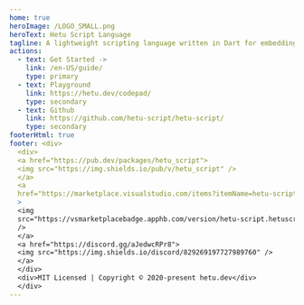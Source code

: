 ```yaml
---
home: true
heroImage: /LOGO_SMALL.png
heroText: Hetu Script Language
tagline: A lightweight scripting language written in Dart for embedding in Flutter apps.
actions:
  - text: Get Started ->
    link: /en-US/guide/
    type: primary
  - text: Playground
    link: https://hetu.dev/codepad/
    type: secondary
  - text: Github
    link: https://github.com/hetu-script/hetu-script/
    type: secondary
footerHtml: true
footer: <div>
  <div>
  <a href="https://pub.dev/packages/hetu_script">
  <img src="https://img.shields.io/pub/v/hetu_script" />
  </a>
  <a
  href="https://marketplace.visualstudio.com/items?itemName=hetu-script.hetuscript"
  >
  <img
  src="https://vsmarketplacebadge.apphb.com/version/hetu-script.hetuscript.svg"
  />
  </a>
  <a href="https://discord.gg/aJedwcRPr8">
  <img src="https://img.shields.io/discord/829269197727989760" />
  </a>
  </div>
  <div>MIT Licensed | Copyright © 2020-present hetu.dev</div>
  </div>
---
```

